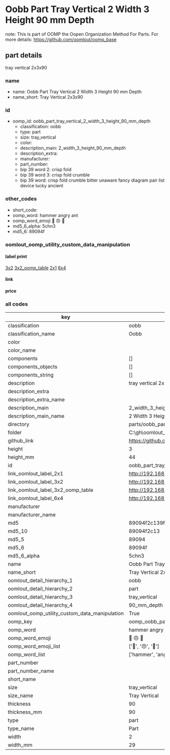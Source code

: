 # Oobb Part Tray Vertical 2 Width 3 Height 90 mm Depth  

note: This is part of OOMP the Oopen Organization Method For Parts. For more details: https://github.com/oomlout/oomp_base

##  part details
  



tray vertical 2x3x90



### name
* name: Oobb Part Tray Vertical 2 Width 3 Height 90 mm Depth
* name_short: Tray Vertical 2x3x90 
### id
* oomp_id: oobb_part_tray_vertical_2_width_3_height_90_mm_depth
  * classification: oobb
  * type: part
  * size: tray_vertical
  * color: 
  * description_main: 2_width_3_height_90_mm_depth
  * description_extra: 
  * manufacturer: 
  * part_number: 
  * bip 39 word 2: crisp fold
  * bip 39 word 3: crisp fold crumble
  * bip 39 word: crisp fold crumble bitter unaware fancy diagram pair list device lucky ancient

### other_codes
* short_code: 
* oomp_word: hammer angry ant
* oomp_word_emoji :hammer: :angry: :ant:
* md5_6_alpha: 5chn3
* md5_6: 89094f






### oomlout_oomp_utility_custom_data_manipulation
#### label print
[3x2](http://192.168.1.245:1112/?label=oomp%205chn3)
[3x2_oomp_table](http://192.168.1.108:1112/?label=oomp%205chn3)
[2x1](http://192.168.1.242:1112/?label=oomp%205chn3)
[6x4](http://192.168.1.55:1112/?label=oomp%205chn3)    

#### link

                              

#### price







### all codes 
| key | value |  
| --- | --- |  
| classification | oobb |  
| classification_name | Oobb |  
| color |  |  
| color_name |  |  
| components | [] |  
| components_objects | [] |  
| components_string | [] |  
| description | tray vertical 2x3x90 |  
| description_extra |  |  
| description_extra_name |  |  
| description_main | 2_width_3_height_90_mm_depth |  
| description_main_name | 2 Width 3 Height 90 mm Depth |  
| directory | parts/oobb_part_tray_vertical_2_width_3_height_90_mm_depth |  
| folder | C:\gh\oomlout_oobb_version_4_generated_parts\parts\oobb_part_tray_vertical_2_width_3_height_90_mm_depth |  
| github_link | https://github.com/oomlout/oomlout_oomp_part_src/tree/main/parts/oobb_part_tray_vertical_2_width_3_height_90_mm_depth |  
| height | 3 |  
| height_mm | 44 |  
| id | oobb_part_tray_vertical_2_width_3_height_90_mm_depth |  
| link_oomlout_label_2x1 | http://192.168.1.242:1112/?label=oomp%205chn3 |  
| link_oomlout_label_3x2 | http://192.168.1.245:1112/?label=oomp%205chn3 |  
| link_oomlout_label_3x2_oomp_table | http://192.168.1.108:1112/?label=oomp%205chn3 |  
| link_oomlout_label_6x4 | http://192.168.1.55:1112/?label=oomp%205chn3 |  
| manufacturer |  |  
| manufacturer_name |  |  
| md5 | 89094f2c139f079d4bf6316c6996a19d |  
| md5_10 | 89094f2c13 |  
| md5_5 | 89094 |  
| md5_6 | 89094f |  
| md5_6_alpha | 5chn3 |  
| name | Oobb Part Tray Vertical 2 Width 3 Height 90 mm Depth |  
| name_short | Tray Vertical 2x3x90  |  
| oomlout_detail_hierarchy_1 | oobb |  
| oomlout_detail_hierarchy_2 | part |  
| oomlout_detail_hierarchy_3 | tray_vertical |  
| oomlout_detail_hierarchy_4 | 90_mm_depth |  
| oomlout_oomp_utility_custom_data_manipulation | True |  
| oomp_key | oomp_oobb_part_tray_vertical_2_width_3_height_90_mm_depth |  
| oomp_word | hammer angry ant |  
| oomp_word_emoji | :hammer: :angry: :ant: |  
| oomp_word_emoji_list | [':hammer:', ':angry:', ':ant:'] |  
| oomp_word_list | ['hammer', 'angry', 'ant'] |  
| part_number |  |  
| part_number_name |  |  
| short_name |  |  
| size | tray_vertical |  
| size_name | Tray Vertical |  
| thickness | 90 |  
| thickness_mm | 90 |  
| type | part |  
| type_name | Part |  
| width | 2 |  
| width_mm | 29 |  
